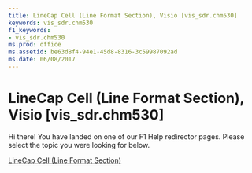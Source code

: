 ```yaml
---
title: LineCap Cell (Line Format Section), Visio [vis_sdr.chm530]
keywords: vis_sdr.chm530
f1_keywords:
- vis_sdr.chm530
ms.prod: office
ms.assetid: be63d8f4-94e1-45d8-8316-3c59987092ad
ms.date: 06/08/2017
---
```



# LineCap Cell (Line Format Section), Visio [vis_sdr.chm530]

Hi there! You have landed on one of our F1 Help redirector pages. Please select the topic you were looking for below.

[LineCap Cell (Line Format Section)](http://msdn.microsoft.com/library/3519216b-b6cf-2e8c-e20f-adfa373c9028%28Office.15%29.aspx)


